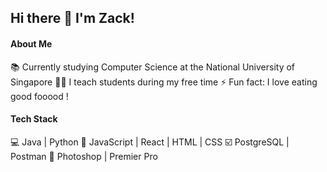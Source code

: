 ## Hi there 👋 I'm Zack!

<!--
**zacklow28/zacklow28** is a ✨ _special_ ✨ repository because its `README.md` (this file) appears on your GitHub profile.

Here are some ideas to get you started:

- 🔭 
- 🌱 I’m currently learning ...
- 👯 I’m looking to collaborate on ...
- 🤔 I’m looking for help with ...
- 💬 Ask me about ...
- 📫 How to reach me: ...
- 😄 Pronouns: ... 
-->
#### About Me
📚 Currently studying Computer Science at the National University of Singapore
👨‍🏫 I teach students during my free time
⚡ Fun fact: I love eating good fooood !

#### Tech Stack
💻 Java | Python 
🧩 JavaScript | React | HTML | CSS
☑️ PostgreSQL | Postman
🎨 Photoshop | Premier Pro
